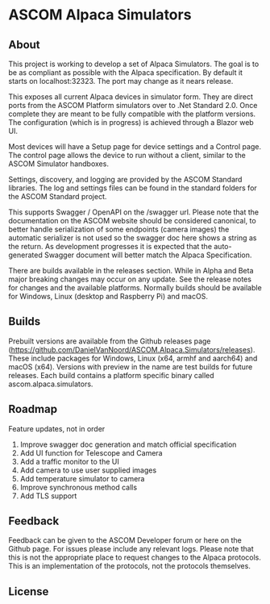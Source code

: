 # ASCOM Alpaca Simulators
## About
This project is working to develop a set of Alpaca Simulators. The goal is to be as compliant as possible with the Alpaca specification. By default it starts on localhost:32323. The port may change as it nears release.

This exposes all current Alpaca devices in simulator form. They are direct ports from the ASCOM Platform simulators over to .Net Standard 2.0. Once complete they are meant to be fully compatible with the platform versions. The configuration (which is in progress) is achieved through a Blazor web UI.

Most devices will have a Setup page for device settings and a Control page. The control page allows the device to run without a client, similar to the ASCOM Simulator handboxes.

Settings, discovery, and logging are provided by the ASCOM Standard libraries. The log and settings files can be found in the standard folders for the ASCOM Standard project.

This supports Swagger / OpenAPI on the /swagger url. Please note that the documentation on the ASCOM website should be considered canonical, to better handle serialization of some endpoints (camera images) the automatic serializer is not used so the swagger doc here shows a string as the return. As development progresses it is expected that the auto-generated Swagger document will better match the Alpaca Specification.

There are builds available in the releases section. While in Alpha and Beta major breaking changes may occur on any update. See the release notes for changes and the available platforms. Normally builds should be available for Windows, Linux (desktop and Raspberry Pi) and macOS.
## Builds

Prebuilt versions are available from the Github releases page (https://github.com/DanielVanNoord/ASCOM.Alpaca.Simulators/releases). These include packages for Windows, Linux (x64, armhf and aarch64) and macOS (x64). Versions with preview in the name are test builds for future releases. Each build contains a platform specific binary called ascom.alpaca.simulators.
## Roadmap
Feature updates, not in order

1. Improve swagger doc generation and match official specification
2. Add UI function for Telescope and Camera
3. Add a traffic monitor to the UI
4. Add camera to use user supplied images
5. Add temperature simulator to camera
6. Improve synchronous method calls 
7. Add TLS support 
## Feedback

Feedback can be given to the ASCOM Developer forum or here on the Github page. For issues please include any relevant logs. Please note that this is not the appropriate place to request changes to the Alpaca protocols. This is an implementation of the protocols, not the protocols themselves.

## License

